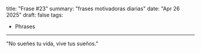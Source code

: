 title: "Frase #23"
summary: "frases motivadoras diarias"
date: "Apr 26 2025"
draft: false
tags:
- Phrases
---

"No sueñes tu vida, vive tus sueños."
